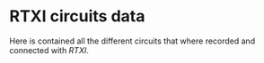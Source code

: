 
# RTXI circuits data

Here is contained all the different circuits that where recorded and connected with *RTXI*.


